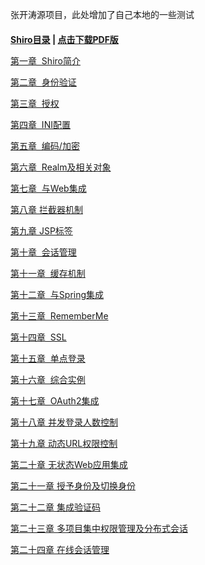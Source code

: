 张开涛源项目，此处增加了自己本地的一些测试
<h2 style="font-size: 14px;"><a href="http://jinnianshilongnian.iteye.com/blog/2018398" target="_blank">Shiro目录</a> | <a href="http://jinnianshilongnian.iteye.com/blog/2018398" target="_blank">点击下载PDF版</a></h2>
<p style="font-size: 14px;"><a href="#" target="_blank">第一章&nbsp; Shiro简介</a></p>
<p style="font-size: 14px;"><a href="#" target="_blank">第二章&nbsp; 身份验证</a></p>
<p style="font-size: 14px;"><a href="#" target="_blank">第三章&nbsp; 授权</a></p>
<p style="font-size: 14px;"><a href="#" target="_blank">第四章&nbsp; INI配置</a></p>
<p style="font-size: 14px;"><a href="#" target="_blank">第五章&nbsp; 编码/加密</a></p>
<p style="font-size: 14px;"><a href="#" target="_blank">第六章&nbsp; Realm及相关对象</a></p>
<p style="font-size: 14px;"><a href="#" target="_blank">第七章&nbsp; 与Web集成</a></p>
<p style="font-size: 14px;"><a href="#" target="_self">第八章 拦截器机制</a></p>
<p style="font-size: 14px;"><a href="#" target="_blank">第九章 JSP标签</a></p>
<p style="font-size: 14px;"><a href="#" target="_blank">第十章&nbsp; 会话管理</a></p>
<p style="font-size: 14px;"><a href="#" target="_blank">第十一章&nbsp; 缓存机制</a></p>
<p style="font-size: 14px;"><a href="#" target="_blank">第十二章&nbsp; 与Spring集成</a></p>
<p style="font-size: 14px;"><a href="#" target="_blank">第十三章&nbsp; RememberMe</a></p>
<p style="font-size: 14px;"><a href="#" target="_blank">第十四章&nbsp; SSL</a></p>
<p style="font-size: 14px;"><a href="#" target="_blank">第十五章&nbsp; 单点登录</a></p>
<p style="font-size: 14px;"><a href="#" target="_blank">第十六章&nbsp; 综合实例</a></p>
<p style="font-size: 14px;"><a href="#" target="_blank">第十七章&nbsp; OAuth2集成</a></p>
<p style="font-size: 14px;"><a href="#" target="_blank">第十八章 并发登录人数控制</a></p>
<p style="font-size: 14px;"><a href="#" target="_blank">第十九章 动态URL权限控制</a></p>
<p style="font-size: 14px;"><a href="#" target="_blank">第二十章 无状态Web应用集成</a></p>
<p style="font-size: 14px;"><a href="#" target="_blank">第二十一章 授予身份及切换身份</a></p>
<p style="font-size: 14px;"><a href="#" target="_blank">第二十二章 集成验证码</a></p>
<p style="font-size: 14px;"><a href="#" target="_blank">第二十三章 多项目集中权限管理及分布式会话</a></p>
<p style="font-size: 14px;"><a href="#" target="_blank">第二十四章 在线会话管理</a></p>
<p style="font-size: 14px;">&nbsp;</p>

